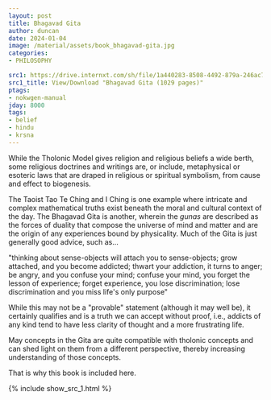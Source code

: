 ```yaml
---
layout: post
title: Bhagavad Gita
author: duncan
date: 2024-01-04
image: /material/assets/book_bhagavad-gita.jpg
categories:
- PHILOSOPHY

src1: https://drive.internxt.com/sh/file/1a440283-8508-4492-879a-246ac78a9cc6/53bc55657e77fa74aa1237936067815c5c0650d9486fd3bc28a3e3fc359f6aea
src1_title: View/Download "Bhagavad Gita (1029 pages)"
ptags:
- nokwgen-manual
jday: 8000
tags:
- belief
- hindu
- krsna
---
```


While the Tholonic Model gives religion and religious beliefs a wide berth, some religious doctrines and writings are, or include, metaphysical or esoteric laws that are draped in religious or spiritual symbolism, from cause and effect to biogenesis.

<!--more-->

The Taoist Tao Te Ching and I Ching is one example where intricate and complex mathematical truths exist beneath the moral and cultural context of the day.   The Bhagavad Gita is another, wherein the *gunas* are described as the forces of duality that compose the universe of mind and matter and are the origin of any experiences bound by physicality.  Much of the Gita is just generally good advice, such as...



"thinking about sense-objects will attach you to sense-objects; grow attached, and you become addicted; thwart your addiction, it turns to anger; be angry, and you confuse your mind; confuse your mind, you forget the lesson of experience; forget experience, you lose discrimination; lose discrimination and you miss life's only purpose" 

While this may not be a "provable" statement (although it may well be), it certainly qualifies and is a truth we can accept without proof, i.e., addicts of any kind tend to have less clarity of thought and a more frustrating life.

May concepts in the Gita are quite compatible with tholonic concepts and can shed light on them from a different perspective, thereby increasing understanding of those concepts. 

That is why this book is included here.

{% include show_src_1.html %}


